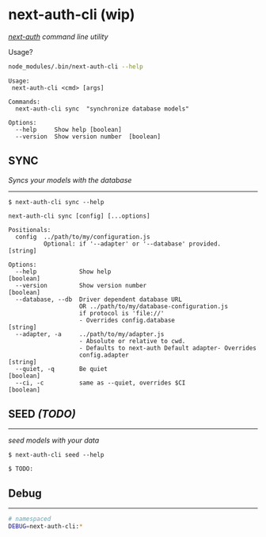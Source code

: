 # next-auth-cli (wip)

_[next-auth](https://next-auth.js.org) command line utility_

Usage?

```bash
node_modules/.bin/next-auth-cli --help
```

```
Usage:
 next-auth-cli <cmd> [args]

Commands:
  next-auth-cli sync  "synchronize database models"

Options:
  --help     Show help [boolean]
  --version  Show version number  [boolean]
```

## SYNC

_Syncs your models with the database_

---

```
$ next-auth-cli sync --help
```

```
next-auth-cli sync [config] [...options]

Positionals:
  config  ../path/to/my/configuration.js
          Optional: if '--adapter' or '--database' provided.            [string]

Options:
  --help            Show help                                          [boolean]
  --version         Show version number                                [boolean]
  --database, --db  Driver dependent database URL
                    OR ../path/to/my/database-configuration.js
                    if protocol is 'file://'
                    - Overrides config.database                         [string]
  --adapter, -a     ../path/to/my/adapter.js
                    - Absolute or relative to cwd.
                    - Defaults to next-auth Default adapter- Overrides
                    config.adapter                                      [string]
  --quiet, -q       Be quiet                                           [boolean]
  --ci, -c          same as --quiet, overrides $CI                     [boolean]
```

## SEED _(TODO)_

---

_seed models with your data_

```
$ next-auth-cli seed --help
```

```
$ TODO:
```

## Debug

---

```sh
# namespaced
DEBUG=next-auth-cli:*
```